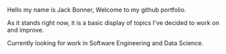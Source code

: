 Hello my name is Jack Bonner, Welcome to my github portfolio.

As it stands right now, it is a basic display of topics I've decided to work on and improve.

Currently looking for work in Software Engineering and Data Science.

<!---
johnpbonner3/johnpbonner3 is a ✨ special ✨ repository because its `README.md` (this file) appears on your GitHub profile.
You can click the Preview link to take a look at your changes.
--->
